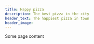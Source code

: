 ```yaml
---
title: Happy pizza
description: The best pizza in the city
header_text: The happiest pizza in town
header_image:
---
```


Some page content

